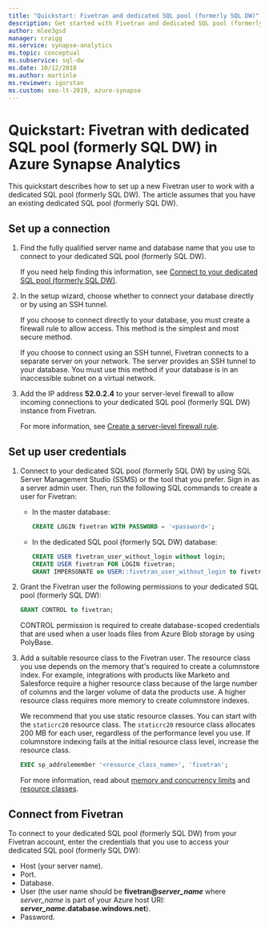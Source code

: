 ```yaml
---
title: "Quickstart: Fivetran and dedicated SQL pool (formerly SQL DW)" 
description: Get started with Fivetran and dedicated SQL pool (formerly SQL DW) in Azure Synapse Analytics.  
author: mlee3gsd 
manager: craigg
ms.service: synapse-analytics
ms.topic: conceptual
ms.subservice: sql-dw 
ms.date: 10/12/2018
ms.author: martinle
ms.reviewer: igorstan
ms.custom: seo-lt-2019, azure-synapse
---
```


# Quickstart: Fivetran with dedicated SQL pool (formerly SQL DW) in Azure Synapse Analytics 

This quickstart describes how to set up a new Fivetran user to work with a dedicated SQL pool (formerly SQL DW). The article assumes that you have an existing dedicated SQL pool (formerly SQL DW).

## Set up a connection

1. Find the fully qualified server name and database name that you use to connect to your dedicated SQL pool (formerly SQL DW).
    
    If you need help finding this information, see [Connect to your dedicated SQL pool (formerly SQL DW)](sql-data-warehouse-connection-strings.md).

2. In the setup wizard, choose whether to connect your database directly or by using an SSH tunnel.

   If you choose to connect directly to your database, you must create a firewall rule to allow access. This method is the simplest and most secure method.

   If you choose to connect using an SSH tunnel, Fivetran connects to a separate server on your network. The server provides an SSH tunnel to your database. You must use this method if your database is in an inaccessible subnet on a virtual network.

3. Add the IP address **52.0.2.4** to your server-level firewall to allow incoming connections to your dedicated SQL pool (formerly SQL DW) instance from Fivetran.

   For more information, see [Create a server-level firewall rule](create-data-warehouse-portal.md#create-a-server-level-firewall-rule).

## Set up user credentials

1. Connect to your dedicated SQL pool (formerly SQL DW) by using SQL Server Management Studio (SSMS) or the tool that you prefer. Sign in as a server admin user. Then, run the following SQL commands to create a user for Fivetran:

    - In the master database: 
    
      ```sql
      CREATE LOGIN fivetran WITH PASSWORD = '<password>'; 
      ```

    - In the dedicated SQL pool (formerly SQL DW) database:

      ```sql
      CREATE USER fivetran_user_without_login without login;
      CREATE USER fivetran FOR LOGIN fivetran;
      GRANT IMPERSONATE on USER::fivetran_user_without_login to fivetran;
      ```

2. Grant the Fivetran user the following permissions to your dedicated SQL pool (formerly SQL DW):

    ```sql
    GRANT CONTROL to fivetran;
    ```

    CONTROL permission is required to create database-scoped credentials that are used when a user loads files from Azure Blob storage by using PolyBase.

3. Add a suitable resource class to the Fivetran user. The resource class you use depends on the memory that's required to create a columnstore index. For example, integrations with products like Marketo and Salesforce require a higher resource class because of the large number of columns and the larger volume of data the products use. A higher resource class requires more memory to create columnstore indexes.

    We recommend that you use static resource classes. You can start with the `staticrc20` resource class. The `staticrc20` resource class allocates 200 MB for each user, regardless of the performance level you use. If columnstore indexing fails at the initial resource class level, increase the resource class.

    ```sql
    EXEC sp_addrolemember '<resource_class_name>', 'fivetran';
    ```

    For more information, read about [memory and concurrency limits](memory-concurrency-limits.md) and [resource classes](sql-data-warehouse-memory-optimizations-for-columnstore-compression.md#ways-to-allocate-more-memory).


## Connect from Fivetran

To connect to your dedicated SQL pool (formerly SQL DW) from your Fivetran account, enter the credentials that you use to access your dedicated SQL pool (formerly SQL DW): 

* Host (your server name).
* Port.
* Database.
* User (the user name should be **fivetran\@_server_name_** where *server_name* is part of your Azure host URI: **_server\_name_.database.windows.net**).
* Password.
